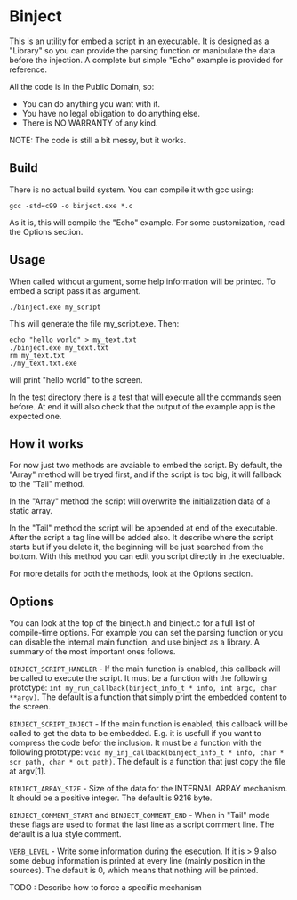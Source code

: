 
Binject
========

This is an utility for embed a script in an executable. It is designed as a
"Library" so you can provide the parsing function or manipulate the data before
the injection. A complete but simple "Echo" example is provided for reference.

All the code is in the Public Domain, so:
- You can do anything you want with it.
- You have no legal obligation to do anything else.
- There is NO WARRANTY of any kind.

NOTE: The code is still a bit messy, but it works.

Build
------

There is no actual build system. You can compile it with gcc using:

```
gcc -std=c99 -o binject.exe *.c
```

As it is, this will compile the "Echo" example. For some customization, read
the Options section.

Usage
------

When called without argument, some help information will be printed. To embed a
script pass it as argument.

```
./binject.exe my_script
```

This will generate the file my_script.exe. Then:

```
echo "hello world" > my_text.txt
./binject.exe my_text.txt
rm my_text.txt
./my_text.txt.exe
```

will print "hello world" to the screen.

In the test directory there is a test that will execute all the commands seen
before. At end it will also check that the output of the example app is the
expected one.

How it works
-------------

For now just two methods are avaiable to embed the script. By default, the
"Array" method will be tryed first, and if the script is too big, it will
fallback to the "Tail" method.

In the "Array" method the script will overwrite the initialization data of a
static array.

In the "Tail" method the script will be appended at end of the executable.
After the script a tag line will be added also. It describe where the script
starts but if you delete it, the beginning will be just searched from the
bottom. With this method you can edit you script directly in the exectuable.

For more details for both the methods, look at the Options section.

Options
--------

You can look at the top of the binject.h and binject.c for a full list of
compile-time options. For example you can set the parsing function or you can
disable the internal main function, and use binject as a library. A summary of
the most important ones follows.

`BINJECT_SCRIPT_HANDLER` - If the main function is enabled, this callback will
be called to execute the script. It must be a function with the following
prototype: `int my_run_callback(binject_info_t * info, int argc, char **argv)`.
The default is a function that simply print the embedded content to the screen.

`BINJECT_SCRIPT_INJECT` - If the main function is enabled, this callback will
be called to get the data to be embedded. E.g. it is usefull if you want to
compress the code befor the inclusion. It must be a function with the following
prototype: `void my_inj_callback(binject_info_t * info, char * scr_path, char *
out_path)`.  The default is a function that just copy the file at argv[1].

`BINJECT_ARRAY_SIZE` - Size of the data for the INTERNAL ARRAY mechanism. It
should be a positive integer. The default is 9216 byte.

`BINJECT_COMMENT_START` and `BINJECT_COMMENT_END` - When in "Tail" mode these
flags are used to format the last line as a script comment line. The default is
a lua style comment.

`VERB_LEVEL` - Write some information during the esecution. If it is > 9 also
some debug information is printed at every line (mainly position in the
sources). The default is 0, which means that nothing will be printed.

TODO : Describe how to force a specific mechanism

